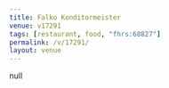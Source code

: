 ```yaml
---
title: Falko Konditormeister
venue: v17291
tags: [restaurant, food, "fhrs:68827"]
permalink: /v/17291/
layout: venue
---
```

null